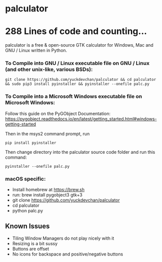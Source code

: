 # palculator

# 288 Lines of code and counting...

palculator is a free & open-source GTK calculator for Windows, Mac and GNU / Linux written in Python.

### To Compile into GNU / Linux executable file on GNU / Linux (and other unix-like, various BSDs):

`git clone https://github.com/yuckdevchan/palculator && cd palculator && sudo pip3 install pyinstaller && pyinstaller --onefile palc.py`

### To Compile into a Microsoft Windows executable file on Microsoft Windows:

Follow this guide on the PyGObject Documentation: https://pygobject.readthedocs.io/en/latest/getting_started.html#windows-getting-started

Then in the msys2 command prompt, run 

`pip install pyinstaller`

Then change directory into the palculator source code folder and run this command:

`pyinstaller --onefile palc.py`

### macOS specific:
- Install homebrew at https://brew.sh
- run: brew install pygobject3 gtk+3
- git clone https://github.com/yuckdevchan/palculator
- cd palculator
- python palc.py

## Known Issues

- Tiling Window Managers do not play nicely with it
- Resizing is a bit sussy
- Buttons are offset
- No icons for backspace and positive/negative buttons
